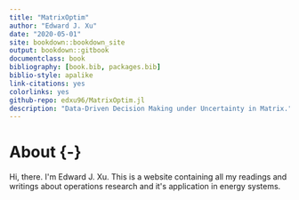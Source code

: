 ```yaml
---
title: "MatrixOptim"
author: "Edward J. Xu"
date: "2020-05-01"
site: bookdown::bookdown_site
output: bookdown::gitbook
documentclass: book
bibliography: [book.bib, packages.bib]
biblio-style: apalike
link-citations: yes
colorlinks: yes
github-repo: edxu96/MatrixOptim.jl
description: "Data-Driven Decision Making under Uncertainty in Matrix."
---
```


# About {-}

Hi, there. I'm Edward J. Xu. This is a website containing all my readings and writings about operations research and it's application in energy systems.
